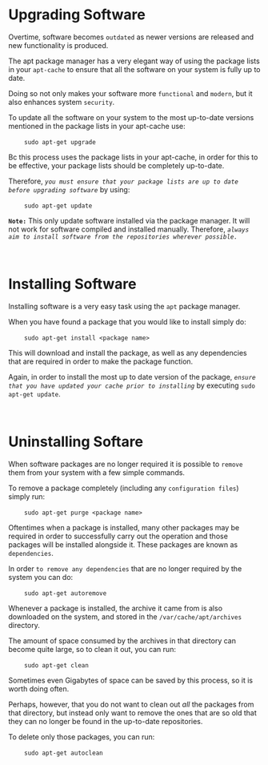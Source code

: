 # **Upgrading Software**

Overtime, software becomes `outdated` as newer versions are released and new functionality is produced.

The apt package manager has a very elegant way of using the package lists in your `apt-cache` to ensure that all the software on your system is fully up to date.

Doing so not only makes your software more `functional` and `modern`, but it also enhances system `security`.

To update all the software on your system to the most up-to-date versions mentioned in the package lists in your apt-cache use:

&nbsp; &nbsp; &nbsp; &nbsp; `sudo apt-get upgrade`

Bc this process uses the package lists in your apt-cache, in order for this to be effective, your package lists should be completely up-to-date.

Therefore, *`you must ensure that your package lists are up to date before upgrading software`* by using:

&nbsp; &nbsp; &nbsp; &nbsp; `sudo apt-get update`

**`Note:`** This only update software installed via the package manager. It will not work for software compiled and installed manually. Therefore, *`always aim to install software from the repositories wherever possible.`*

&nbsp;

# **Installing Software**
Installing software is a very easy task using the `apt` package manager.

When you have found a package that you would like to install simply do:

&nbsp; &nbsp; &nbsp; &nbsp; `sudo apt-get install <package name>`

This will download and install the package, as well as any dependencies that are required in order to make the package function.

Again, in order to install the most up to date version of the package, *`ensure that you have updated your cache prior to installing`* by executing `sudo apt-get update`.

&nbsp;

# **Uninstalling Softare**

When software packages are no longer required it is possible to `remove` them from your system with a few simple commands.

To remove a package completely (including any `configuration files`) simply run:

&nbsp; &nbsp; &nbsp; &nbsp; `sudo apt-get purge <package name>`

Oftentimes when a package is installed, many other packages may be required in order to successfully carry out the operation and those packages will be installed alongside it. These packages are known as `dependencies`.

In order `to remove any dependencies` that are no longer required by the system you can do:

&nbsp; &nbsp; &nbsp; &nbsp; `sudo apt-get autoremove`

Whenever a package is installed, the archive it came from is also downloaded on the system, and stored in the `/var/cache/apt/archives` directory.

The amount of space consumed by the archives in that directory can become quite large, so to clean it out, you can run:

&nbsp; &nbsp; &nbsp; &nbsp; `sudo apt-get clean`

Sometimes even Gigabytes of space can be saved by this process, so it is worth doing often.

Perhaps, however, that you do not want to clean out *all* the packages from that directory, but instead only want to remove the ones that are so old that they can no longer be found in the up-to-date repositories.

To delete only those packages, you can run:

&nbsp; &nbsp; &nbsp; &nbsp; `sudo apt-get autoclean`

